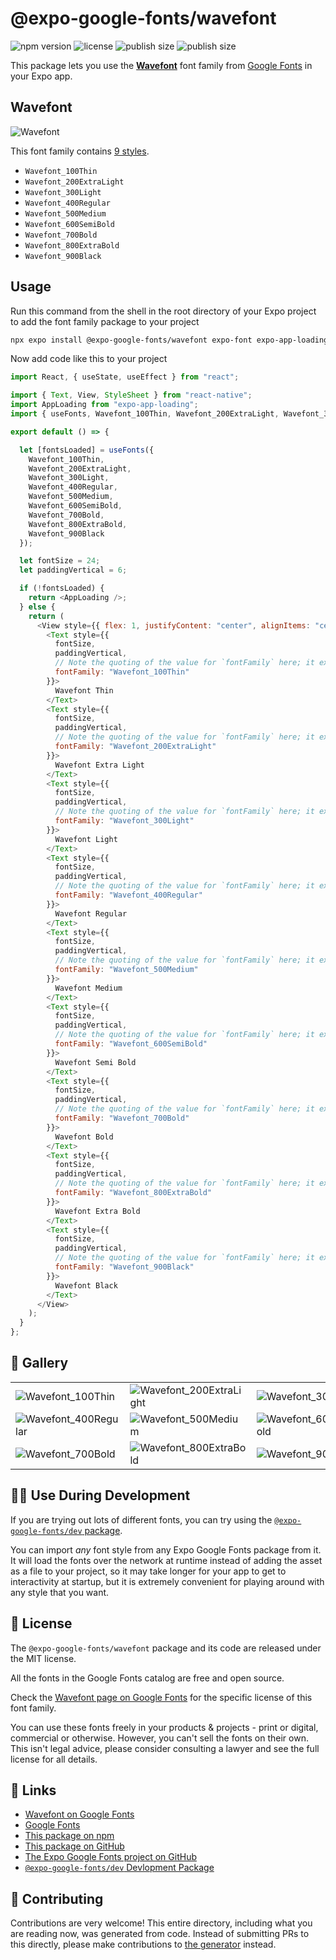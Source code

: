 # @expo-google-fonts/wavefont

![npm version](https://flat.badgen.net/npm/v/@expo-google-fonts/wavefont)
![license](https://flat.badgen.net/github/license/expo/google-fonts)
![publish size](https://flat.badgen.net/packagephobia/install/@expo-google-fonts/wavefont)
![publish size](https://flat.badgen.net/packagephobia/publish/@expo-google-fonts/wavefont)

This package lets you use the [**Wavefont**](https://fonts.google.com/specimen/Wavefont) font family from [Google Fonts](https://fonts.google.com/) in your Expo app.

## Wavefont

![Wavefont](./font-family.png)

This font family contains [9 styles](#-gallery).

- `Wavefont_100Thin`
- `Wavefont_200ExtraLight`
- `Wavefont_300Light`
- `Wavefont_400Regular`
- `Wavefont_500Medium`
- `Wavefont_600SemiBold`
- `Wavefont_700Bold`
- `Wavefont_800ExtraBold`
- `Wavefont_900Black`

## Usage

Run this command from the shell in the root directory of your Expo project to add the font family package to your project

```sh
npx expo install @expo-google-fonts/wavefont expo-font expo-app-loading
```

Now add code like this to your project

```js
import React, { useState, useEffect } from "react";

import { Text, View, StyleSheet } from "react-native";
import AppLoading from "expo-app-loading";
import { useFonts, Wavefont_100Thin, Wavefont_200ExtraLight, Wavefont_300Light, Wavefont_400Regular, Wavefont_500Medium, Wavefont_600SemiBold, Wavefont_700Bold, Wavefont_800ExtraBold, Wavefont_900Black } from '@expo-google-fonts/wavefont';

export default () => {

  let [fontsLoaded] = useFonts({
    Wavefont_100Thin, 
    Wavefont_200ExtraLight, 
    Wavefont_300Light, 
    Wavefont_400Regular, 
    Wavefont_500Medium, 
    Wavefont_600SemiBold, 
    Wavefont_700Bold, 
    Wavefont_800ExtraBold, 
    Wavefont_900Black
  });

  let fontSize = 24;
  let paddingVertical = 6;

  if (!fontsLoaded) {
    return <AppLoading />;
  } else {
    return (
      <View style={{ flex: 1, justifyContent: "center", alignItems: "center" }}>
        <Text style={{
          fontSize,
          paddingVertical,
          // Note the quoting of the value for `fontFamily` here; it expects a string!
          fontFamily: "Wavefont_100Thin"
        }}>
          Wavefont Thin
        </Text>
        <Text style={{
          fontSize,
          paddingVertical,
          // Note the quoting of the value for `fontFamily` here; it expects a string!
          fontFamily: "Wavefont_200ExtraLight"
        }}>
          Wavefont Extra Light
        </Text>
        <Text style={{
          fontSize,
          paddingVertical,
          // Note the quoting of the value for `fontFamily` here; it expects a string!
          fontFamily: "Wavefont_300Light"
        }}>
          Wavefont Light
        </Text>
        <Text style={{
          fontSize,
          paddingVertical,
          // Note the quoting of the value for `fontFamily` here; it expects a string!
          fontFamily: "Wavefont_400Regular"
        }}>
          Wavefont Regular
        </Text>
        <Text style={{
          fontSize,
          paddingVertical,
          // Note the quoting of the value for `fontFamily` here; it expects a string!
          fontFamily: "Wavefont_500Medium"
        }}>
          Wavefont Medium
        </Text>
        <Text style={{
          fontSize,
          paddingVertical,
          // Note the quoting of the value for `fontFamily` here; it expects a string!
          fontFamily: "Wavefont_600SemiBold"
        }}>
          Wavefont Semi Bold
        </Text>
        <Text style={{
          fontSize,
          paddingVertical,
          // Note the quoting of the value for `fontFamily` here; it expects a string!
          fontFamily: "Wavefont_700Bold"
        }}>
          Wavefont Bold
        </Text>
        <Text style={{
          fontSize,
          paddingVertical,
          // Note the quoting of the value for `fontFamily` here; it expects a string!
          fontFamily: "Wavefont_800ExtraBold"
        }}>
          Wavefont Extra Bold
        </Text>
        <Text style={{
          fontSize,
          paddingVertical,
          // Note the quoting of the value for `fontFamily` here; it expects a string!
          fontFamily: "Wavefont_900Black"
        }}>
          Wavefont Black
        </Text>
      </View>
    );
  }
};
```

## 🔡 Gallery


||||
|-|-|-|
|![Wavefont_100Thin](./Wavefont_100Thin.ttf.png)|![Wavefont_200ExtraLight](./Wavefont_200ExtraLight.ttf.png)|![Wavefont_300Light](./Wavefont_300Light.ttf.png)||
|![Wavefont_400Regular](./Wavefont_400Regular.ttf.png)|![Wavefont_500Medium](./Wavefont_500Medium.ttf.png)|![Wavefont_600SemiBold](./Wavefont_600SemiBold.ttf.png)||
|![Wavefont_700Bold](./Wavefont_700Bold.ttf.png)|![Wavefont_800ExtraBold](./Wavefont_800ExtraBold.ttf.png)|![Wavefont_900Black](./Wavefont_900Black.ttf.png)||


## 👩‍💻 Use During Development

If you are trying out lots of different fonts, you can try using the [`@expo-google-fonts/dev` package](https://github.com/expo/google-fonts/tree/master/font-packages/dev#readme).

You can import _any_ font style from any Expo Google Fonts package from it. It will load the fonts over the network at runtime instead of adding the asset as a file to your project, so it may take longer for your app to get to interactivity at startup, but it is extremely convenient for playing around with any style that you want.


## 📖 License

The `@expo-google-fonts/wavefont` package and its code are released under the MIT license.

All the fonts in the Google Fonts catalog are free and open source.

Check the [Wavefont page on Google Fonts](https://fonts.google.com/specimen/Wavefont) for the specific license of this font family.

You can use these fonts freely in your products & projects - print or digital, commercial or otherwise. However, you can't sell the fonts on their own. This isn't legal advice, please consider consulting a lawyer and see the full license for all details.

## 🔗 Links

- [Wavefont on Google Fonts](https://fonts.google.com/specimen/Wavefont)
- [Google Fonts](https://fonts.google.com/)
- [This package on npm](https://www.npmjs.com/package/@expo-google-fonts/wavefont)
- [This package on GitHub](https://github.com/expo/google-fonts/tree/master/font-packages/wavefont)
- [The Expo Google Fonts project on GitHub](https://github.com/expo/google-fonts)
- [`@expo-google-fonts/dev` Devlopment Package](https://github.com/expo/google-fonts/tree/master/font-packages/dev)

## 🤝 Contributing

Contributions are very welcome! This entire directory, including what you are reading now, was generated from code. Instead of submitting PRs to this directly, please make contributions to [the generator](https://github.com/expo/google-fonts/tree/master/packages/generator) instead.
